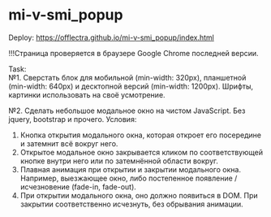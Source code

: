 # mi-v-smi_popup

Deploy: https://offlectra.github.io/mi-v-smi_popup/index.html  
  
!!!Страница проверяется в браузере Google Chrome последней версии.  

Task:  
№1. Сверстать блок для мобильной (min-width: 320px), планшетной (min-width: 640px) и десктопной версий (min-width: 1200px). Шрифты, картинки использовать на своё усмотрение.

№2. Сделать небольшое модальное окно на чистом JavaScript. Без jquery, bootstrap и прочего.
Условия:
1) Кнопка открытия модального окна, которая откроет его посередине и затемнит всё вокруг него.
2) Открытое модальное окно закрывается кликом по соответствующей кнопке внутри него или по затемнённой области вокруг.
3) Плавная анимация при открытии и закрытии модального окна. Например, выезжающее окно, либо постепенное появление / исчезновение (fade-in, fade-out).
4) При открытии модального окна, оно должно появиться в DOM. При закрытии соответственно исчезнуть, без обрывания анимации.
